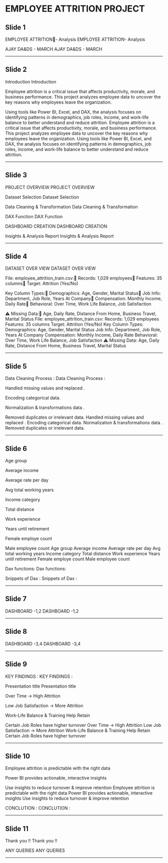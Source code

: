 # EMPLOYEE ATTRITION  PROJECT


## Slide 1

EMPLOYEE ATTRITION- Analysis
EMPLOYEE ATTRITION- Analysis

AJAY 
DA&DS - MARCH
AJAY
DA&DS - MARCH


---


## Slide 2

Introduction
Introduction

Employee attrition is a critical issue that affects productivity,
 morale, and business performance. This project analyzes
 employee data to uncover the key reasons why employees
 leave the organization.

Using tools like Power BI, Excel, and DAX, the analysis focuses on
 identifying patterns in demographics, job roles, income, and work-life
 balance to better understand and reduce attrition.
Employee attrition is a critical issue that affects productivity,
morale, and business performance. This project analyzes
employee data to uncover the key reasons why employees
leave the organization.
Using tools like Power BI, Excel, and DAX, the analysis focuses on
identifying patterns in demographics, job roles, income, and work-life
balance to better understand and reduce attrition.


---


## Slide 3

PROJECT OVERVIEW
PROJECT OVERVIEW

Dataset Selection
Dataset Selection

Data Cleaning & Transformation
Data Cleaning & Transformation

DAX Function
DAX Function

DASHBOARD CREATION
DASHBOARD CREATION

Insights & Analysis Report
Insights & Analysis Report


---


## Slide 4

DATASET
 OVER VIEW
DATASET
OVER VIEW

File: employee_attrition_train.csv:
 Records: 1,029 employees
Features: 35 columns
Target: Attrition (Yes/No)

 Key Column Types:
Demographics: Age, Gender, Marital Status
Job Info: Department, Job Role, Years At Company
Compensation: Monthly Income, Daily Rate
Behavioral: Over Time, Work Life Balance, Job Satisfaction

⚠️ Missing Data:
Age, Daily Rate, Distance From Home, Business Travel, Marital Status
File: employee_attrition_train.csv:
Records: 1,029 employees
Features: 35 columns
Target: Attrition (Yes/No)
Key Column Types:
Demographics: Age, Gender, Marital Status
Job Info: Department, Job Role, Years At Company
Compensation: Monthly Income, Daily Rate
Behavioral: Over Time, Work Life Balance, Job Satisfaction
⚠️ Missing Data:
Age, Daily Rate, Distance From Home, Business Travel, Marital Status


---


## Slide 5

Data Cleaning Process :
Data Cleaning Process :

Handled missing values and replaced .

 Encoding categorical data.

 Normalization & transformations data .

 Removed duplicates or irrelevant data.
Handled missing values and replaced .
Encoding categorical data.
Normalization & transformations data .
Removed duplicates or irrelevant data.


---


## Slide 6

Age group

Average income

Average rate per day

Avg total working years

Income category

Total distance

Work experience 

Years until retirement

Female employe count 

Male employee count
Age group
Average income
Average rate per day
Avg total working years
Income category
Total distance
Work experience
Years until retirement
Female employe count
Male employee count

Dax functions:
Dax functions:

Snippets of Dax :
Snippets of Dax :


---


## Slide 7

DASHBOARD -1,2
DASHBOARD -1,2


---


## Slide 8

DASHBOARD -3,4
DASHBOARD -3,4


---


## Slide 9

KEY FINDINGS :
KEY FINDINGS :

Presentation title
Presentation title

Over Time → High Attrition

Low Job Satisfaction → More Attrition

 Work-Life Balance & Training Help Retain

 Certain Job Roles have higher turnover
Over Time → High Attrition
Low Job Satisfaction → More Attrition
Work-Life Balance & Training Help Retain
Certain Job Roles have higher turnover


---


## Slide 10

Employee attrition is predictable with the right data

Power BI provides actionable, interactive insights

Use insights to reduce turnover & improve retention
Employee attrition is predictable with the right data
Power BI provides actionable, interactive insights
Use insights to reduce turnover & improve retention

CONCLUTION :
CONCLUTION :


---


## Slide 11

Thank you !!
Thank you !!

ANY QUERIES
ANY QUERIES


---
